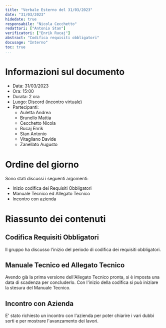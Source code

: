 ```yaml
---
title: "Verbale Esterno del 31/03/2023"
date: "31/03/2023"
hidedate: true
responsabile: "Nicola Cecchetto"
redattori: ["Antonio Stan"]
verificatori: ["Enrik Rucaj"]
abstract: "Codifica requisiti obbligatori"
docusage: "Interno"
toc: true
...
```


# Informazioni sul documento

* Data: 31/03/2023
* Ora: 15:00
* Durata: 2 ora
* Luogo: Discord (incontro virtuale)
* Partecipanti:
  * Auletta Andrea
  * Brunello Mattia
  * Cecchetto Nicola
  * Rucaj Enrik
  * Stan Antonio
  * Vitagliano Davide
  * Zanellato Augusto
  
# Ordine del giorno

Sono stati discussi i seguenti argomenti:

* Inizio codifica dei Requisiti Obbligatori
* Manuale Tecnico ed Allegato Tecnico
* Incontro con azienda

# Riassunto dei contenuti

## Codifica Requisiti Obbligatori

Il gruppo ha discusso l'inizio del periodo di codifica dei requisiti obbligatori.

## Manuale Tecnico ed Allegato Tecnico

Avendo già la prima versione dell'Allegato Tecnico pronta, si è imposta una data di scadenza per concluderlo.
Con l'inizio della codifica si può iniziare la stesura del Manuale Tecnico.

## Incontro con Azienda

E' stato richiesto un incontro con l'azienda per poter chiarire i vari dubbi sorti e per mostrare l'avanzamento dei lavori.
